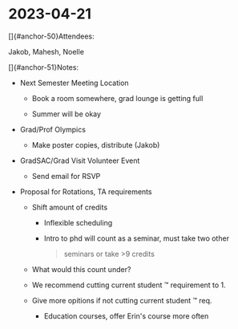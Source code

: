 # 2023-04-21

[]{#anchor-50}Attendees:

Jakob, Mahesh, Noelle

[]{#anchor-51}Notes:

-   Next Semester Meeting Location

    -   Book a room somewhere, grad lounge is getting full

    -   Summer will be okay

-   Grad/Prof Olympics

    -   Make poster copies, distribute (Jakob)

-   GradSAC/Grad Visit Volunteer Event

    -   Send email for RSVP

-   Proposal for Rotations, TA requirements

    -   Shift amount of credits

        -   Inflexible scheduling

        -   Intro to phd will count as a seminar, must take two other
            > seminars or take \>9 credits

    -   What would this count under?

    -   We recommend cutting current student ™ requirement to 1.

    -   Give more opitions if not cutting current student ™ req.

        -    Education courses, offer Erin's course more often

